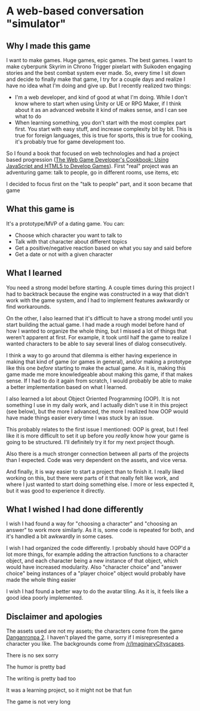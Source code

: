 # A web-based conversation "simulator"

## Why I made this game
I want to make games. Huge games, epic games. The best games. I want to make cyberpunk Skyrim in Chrono Trigger pixelart with Suikoden engaging stories and the best combat system ever made.
So, every time I sit down and decide to finally make that game, I try for a couple days and realize I have no idea what I'm doing and give up.
But I recently realized two things:
- I'm a web developer, and kind of good at what I'm doing. While I don't know where to start when using Unity or UE or RPG Maker, if I think about it as an advanced website it kind of makes sense, and I can see what to do
- When learning something, you don't start with the most complex part first. You start with easy stuff, and increase complexity bit by bit. This is true for foreign languages, this is true for sports, this is true for cooking, it's probably true for game development too.

So I found a book that focused on web technologies and had a project based progression ([The Web Game Developer's Cookbook: Using JavaScript and HTML5 to Develop Games](https://www.amazon.com/dp/B00C0OBZIU)). First "real" project was an adventuring game: talk to people, go in different rooms, use items, etc

I decided to focus first on the "talk to people" part, and it soon became that game

## What this game is
It's a prototype/MVP of a dating game. You can:

- Choose which character you want to talk to
- Talk with that character about different topics
- Get a positive/negative reaction based on what you say and said before
- Get a date or not with a given character

## What I learned

You need a strong model before starting. A couple times during this project I had to backtrack because the engine was constructed in a way that didn't work with the game system, and I had to implement features awkwardly or find workarounds.

On the other, I also learned that it's difficult to have a strong model until you start building the actual game. I had made a rough model before hand of how I wanted to organize the whole thing, but I missed a lot of things that weren't apparent at first. For example, it took until half the game to realize I wanted characters to be able to say several lines of dialog consecutively. 

I think a way to go around that dilemma is either having experience in making that kind of game (or games in general), and/or making a prototype like this one *before* starting to make the actual game. As it is, making this game made me more knowledgeable about making this game, if that makes sense. If I had to do it again from scratch, I would probably be able to make a better implementation based on what I learned.

I also learned a lot about Object Oriented Programming (OOP). It is not something I use in my daily work, and I actually didn't use it in this project (see below), but the more I advanced, the more I realized how OOP would have made things easier every time I was stuck by an issue.

This probably relates to the first issue I mentioned: OOP is great, but I feel like it is more difficult to set it up before you *really* know how your game is going to be structured. I'll definitely try it for my next project though.

Also there is a much stronger connection between all parts of the projects than I expected. Code was very dependent on the assets, and vice versa.

And finally, it is way easier to start a project than to finish it. I really liked working on this, but there were parts of it that really felt like work, and where I just wanted to start doing something else. I more or less expected it, but it was good to experience it directly.

## What I wished I had done differently

I wish I had found a way for "choosing a character" and "choosing an answer" to work more similarly. As it is, some code is repeated for both, and it's handled a bit awkwardly in some cases.

I wish I had organized the code differently. I probably should have OOP'd a lot more things, for example adding the attraction functions to a character object, and each character being a new instance of that object, which would have increased modularity. Also "character choice" and "answer choice" being instances of a "player choice" object would probably have made the whole thing easier

I wish I had found a better way to do the avatar tiling. As it is, it feels like a good idea poorly implemented.

## Disclaimer and apologies
The assets used are not my assets; the characters come from the game [Danganronpa 2](https://store.steampowered.com/app/413420/Danganronpa_2_Goodbye_Despair/). I haven't played the game, sorry if I misrepresented a character you like. The backgrounds come from [/r/ImaginaryCityscapes](https://www.reddit.com/r/ImaginaryCityscapes/).

There is no sex sorry

The humor is pretty bad

The writing is pretty bad too

It was a learning project, so it might not be that fun

The game is not very long
